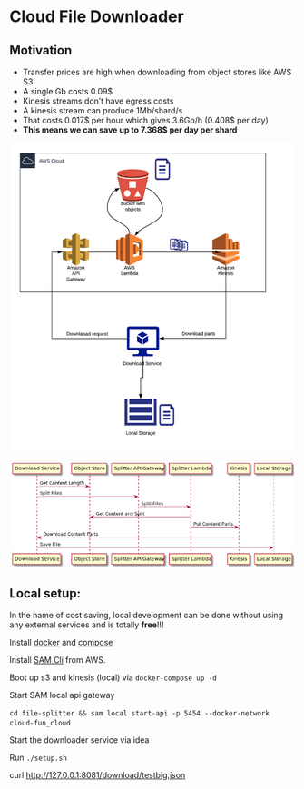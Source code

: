 # Cloud File Downloader

## Motivation

* Transfer prices are high when downloading from object stores like AWS S3
* A single Gb costs 0.09$
* Kinesis streams don’t have egress costs
* A kinesis stream can produce 1Mb/shard/s
* That costs 0.017$ per hour which gives 3.6Gb/h (0.408$ per day)
* **This means we can save up to 7.368$ per day per shard** 



![Architecture](architecture.png "Architecture")

![Main flow](sequence.png "Main flow")


## Local setup:

In the name of cost saving, local development can be done without using any external services and is totally **free**!!!

Install [docker](https://docs.docker.com/install/linux/docker-ce/ubuntu/) and [compose](https://linuxize.com/post/how-to-install-and-use-docker-compose-on-ubuntu-18-04/) 

Install [SAM Cli](https://docs.aws.amazon.com/serverless-application-model/latest/developerguide/serverless-sam-cli-install.html) from AWS.


Boot up s3 and kinesis (local) via `docker-compose up -d`

Start SAM local api gateway

`cd file-splitter && sam local start-api -p 5454 --docker-network cloud-fun_cloud`

Start the downloader service via idea

Run `./setup.sh`

curl http://127.0.0.1:8081/download/testbig.json
